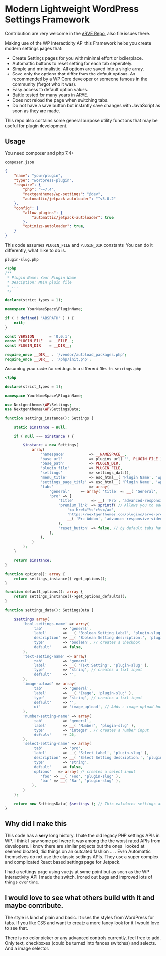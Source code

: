 # Modern Lightweight WordPress Settings Framework

Contribution are very welcome in the [ARVE Repo](https://github.com/nextgenthemes/advanced-responsive-video-embedder), also file issues there.

Making use of the WP Interacticity API this Framework helps you create modern settings pages that:

* Create Settings pages for you with minimal effort or boilerplace.
* Automattic buttons to reset setting for each tab seperately. 
* Simple and minimalistic. All options are saved into a single array.
* Save only the options that differ from the default options. As recommended by a WP Core developer or someone famous in the community (forgot who it was).
* Easy access to default option values.
* Battle tested for many years in [ARVE](https://wordpress.org/plugins/advanced-responsive-video-embedder/).
* Does not reload the page when switching tabs.
* Do not have a save button but instantly save changes with JavaScript as soon as they are made.

This repo also contains some general purpose utility functions that may be useful for plugin development.

## Usage

You need composer and php 7.4+

`composer.json`

```json
{
	"name": "your/plugin",
	"type": "wordpress-plugin",
	"require": {
		"php": ">=7.4",
		"nextgenthemes/wp-settings": "@dev",
		"automattic/jetpack-autoloader": "^v5.0.2"
	},
	"config": {
		"allow-plugins": {
			"automattic/jetpack-autoloader": true
		},
		"optimize-autoloader": true,
	}
}
```

This code assumes `PLUGIN_FILE` and `PLUGIN_DIR` constants. You can do it differently, what I like to do is.

`plugin-slug.php`

```php
<?php
/**
 * Plugin Name: Your Plugin Name
 * Desciption: Main pluin file
 * ...
 */

declare(strict_types = 1);

namespace YourNameSpace\PluginName;

if ( ! defined( 'ABSPATH' ) ) {
	exit;
}

const VERSION       = '0.0.1';
const PLUGIN_FILE   = __FILE__;
const PLUGIN_DIR    = __DIR__;

require_once __DIR__ . '/vendor/autoload_packages.php';
require_once __DIR__ . '/php/init.php';
```

Assuming your code for settings in a different file. `fn-settings.php`
```php
<?php

declare(strict_types = 1);

namespace YourNameSpace\PluginName;

use Nextgenthemes\WP\Settings;
use Nextgenthemes\WP\SettingsData;

function settings_instance(): Settings {

	static $instance = null;

	if ( null === $instance ) {

		$instance = new Settings(
			array(
				'namespace'           => __NAMESPACE__,
				'base_url'            => plugins_url( '', PLUGIN_FILE ),
				'base_path'           => PLUGIN_DIR,
				'plugin_file'         => PLUGIN_FILE,
				'settings'            => settings_data(),
				'menu_title'          => esc_html__( 'Plugin Name', 'wp-tweak' ),
				'settings_page_title' => esc_html__( 'Plugin Name', 'wp-tweak' ),
				'tabs'                => array(
					'general'     => array( 'title' => __( 'General', 'wp-tweak' ) ),
					'pro' => [
						'title'        => __( 'Pro', 'advanced-responsive-video-embedder' ),
						'premium_link' => sprintf( // Allows you to add premium links to tabs.
							'<a href="%s">%s</a>',
							'https://nextgenthemes.com/plugins/arve-pro/',
							__( 'Pro Addon', 'advanced-responsive-video-embedder' )
						),
						'reset_button' => false, // by default tabs have a reset botton, you can disable them.
					],
				),
			)
		);
	}

	return $instance;
}

function options(): array {
	return settings_instance()->get_options();
}

function default_options(): array {
	return settings_instance()->get_options_defaults();
}

function settings_data(): SettingsData {

	$settings array(
		'bool-settings-name' => array(
			'tab'         => 'general',
			'label'       => __( 'Boolean Setting Label', 'plugin-slug' ),
			'description' => __( 'Boolean Setting description.', 'plugin-slug' ),
			'type'        => 'boolean', // creates a checkbox
			'default'     => false,
		),
		'text-setting-name' => array(
			'tab'         => 'general',
			'label'       => __( 'Text Setting', 'plugin-slug' ),
			'type'        => 'string', // creates a text input
			'default'     => '',
		),
		'image-upload' => array(
			'tab'         => 'general',
			'label'       => __( 'Image', 'plugin-slug' ),
			'type'        => 'string', // creates a text input
			'default'     => '',
			'ui'          => 'image_upload', // Adds a image upload button that enters the media ID of the selected image into the text field.
		),
		'number-setting-name' => array(
			'tab'         => 'general',
			'label'       => __( 'Number', 'plugin-slug' ),
			'type'        => 'integer', // creates a number input
			'default'     => 23,
		),
		'select-setting-name' => array(
			'tab'         => 'pro',
			'label'       => __( 'Select Label', 'plugin-slug' ),
			'description' => __( 'Select Setting description.', 'plugin-slug' ),
			'type'        => 'string',
			'default'     => false,
			'options'   => array( // creates a select input
				'foo' => __( 'Foo', 'plugin-slug' ),
				'bar' => __( 'Bar', 'plugin-slug' ),
			),
		)
	);

	return new SettingsData( $settings ); // This validates settings at runtime!
}
```

## Why did I make this

This code has a **very** long history. I hate the old legacy PHP settings APIs in WP. I think I saw some poll were it was among the the worst rated APIs from developers. I know there are similar projects but the ones I looked at seemed bloated, did things on an outdated fashion ... . Even Automattic themselves do not use the classic settings APIs. They use a super complex and complicated React based settings page for Jetpack.

I had a settings page using vue.js at some point but as soon as the WP Interactivity API I made the switch. Ironed out bugs and improved lots of things over time.

## I would love to see what others build with it and maybe contribute.

The style is kind of plain and basic. It uses the styles from WordPress for tabs. If you like CSS and want to create a more fancy look for it I would love to see that.

There is no color picker or any advanced controls currently, feel free to add. Only text, checkboxes (could be turned into fances switches) and selects. And a image selector.
